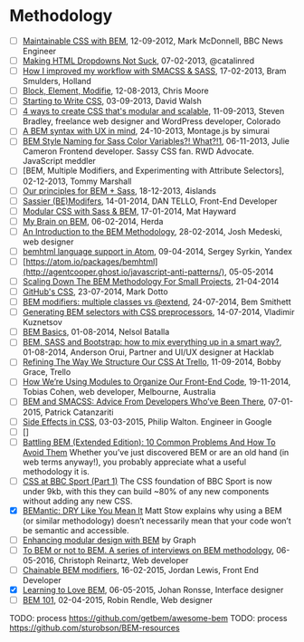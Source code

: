 # Methodology

* [ ] [Maintainable CSS with BEM](http://www.integralist.co.uk/posts/bem.html), 12-09-2012, Mark McDonnell, BBC News Engineer
* [ ] [Making HTML Dropdowns Not Suck](https://dzone.com/articles/making-html-dropdowns-not-suck), 07-02-2013, @catalinred
* [ ] [How I improved my workflow with SMACSS & SASS](http://bramsmulders.com/blog/how-i-improved-my-workflow-with-smacss-sass), 17-02-2013, Bram Smulders, Holland
* [ ] [Block, Element, Modifie](https://teamgaslight.com/blog/block-element-modifier), 12-08-2013, Chris Moore
* [ ] [Starting to Write CSS](https://davidwalsh.name/starting-css), 03-09-2013, David Walsh
* [ ] [4 ways to create CSS that's modular and scalable](http://www.creativebloq.com/css3/create-modular-and-scalable-css-9134351), 11-09-2013, Steven Bradley, freelance web designer and WordPress developer, Colorado
* [ ] [A BEM syntax with UX in mind](http://montagestudio.com/blog/2013/10/24/BEM-syntax-with-ux-in-mind/), 24-10-2013, Montage.js by simurai
* [ ] [BEM Style Naming for Sass Color Variables?! What?!1](http://www.juliecameron.com/blog/2013/11/06/bem-naming-for-sass-color-variables-what1/), 06-11-2013, Julie Cameron Frontend developer. Sassy CSS fan. RWD Advocate. JavaScript meddler
* [ ] [BEM, Multiple Modifiers, and Experimenting with Attribute Selectors], 02-12-2013, Tommy Marshall
* [ ] [Our principles for BEM + Sass](http://blog.14islands.com/post/70395374262/our-principles-for-bem-sass), 18-12-2013, 4islands
* [ ] [Sassier (BE)Modifers](https://www.viget.com/articles/bem-sass-modifiers), 14-01-2014, DAN TELLO, Front-End Developer
* [ ] [Modular CSS with Sass & BEM](http://mathayward.com/modular-css-with-sass-and-bem/), 17-01-2014, Mat Hayward
* [ ] [My Brain on BEM](http://www.herda.me/blog/my_brain_on_bem/), 06-02-2014, Herda
* [ ] [An Introduction to the BEM Methodology](http://webdesign.tutsplus.com/articles/an-introduction-to-the-bem-methodology--cms-19403), 28-02-2014, Josh Medeski, web designer
* [ ] [bemhtml language support in Atom](https://atom.io/packages/bemhtml), 09-04-2014, Sergey Syrkin, Yandex
* [ ] [https://atom.io/packages/bemhtml](http://agentcooper.ghost.io/javascript-anti-patterns/), 05-05-2014
* [ ] [Scaling Down The BEM Methodology For Small Projects](http://css-weekly.com/issue-120/), 21-04-2014
* [ ] [GitHub's CSS](http://markdotto.com/2014/07/23/githubs-css/), 23-07-2014, Mark Dotto
* [ ] [BEM modifiers: multiple classes vs @extend](https://www.bensmithett.com/bem-modifiers-multiple-classes-vs-extend/), 24-07-2014, Bem Smithett
* [ ] [Generating BEM selectors with CSS preprocessors](http://frontendbabel.info/articles/bem-with-css-preprocessors/), 14-07-2014, Vladimir Kuznetsov
* [ ] [BEM Basics](https://8thlight.com/blog/nelsol-batalla/2014/08/01/bem-basics.html), 01-08-2014, Nelsol Batalla
* [ ] [BEM, SASS and Bootstrap: how to mix everything up in a smart way?](https://medium.com/@andersonorui_/bem-sass-and-bootstrap-9f89dc07d20f#.5h6kvumkk), 01-08-2014, Anderson Orui, Partner and UI/UX designer at Hacklab
* [ ] [Refining The Way We Structure Our CSS At Trello](http://blog.trello.com/refining-the-way-we-structure-our-css-at-trello/), 11-09-2014, Bobby Grace, Trello
* [ ] [How We’re Using Modules to Organize Our Front-End Code](http://code.tutsplus.com/articles/how-were-using-modules-to-organize-our-front-end-code--cms-22702), 19-11-2014, Tobias Cohen, web developer, Melbourne, Australia
* [ ] [BEM and SMACSS: Advice From Developers Who’ve Been There](https://www.sitepoint.com/bem-smacss-advice-from-developers/), 07-01-2015, Patrick Catanzariti
* [ ] [Side Effects in CSS](https://philipwalton.com/articles/side-effects-in-css/), 03-03-2015, Philip Walton. Engineer in Google
* [ ] []
* [ ] [Battling BEM (Extended Edition): 10 Common Problems And How To Avoid Them](https://www.smashingmagazine.com/2016/06/battling-bem-extended-edition-common-problems-and-how-to-avoid-them/) Whether you’ve just discovered BEM or are an old hand (in web terms anyway!), you probably appreciate what a useful methodology it is.
* [ ] [CSS at BBC Sport (Part 1)](https://medium.com/@shaunbent/css-at-bbc-sport-part-1-bab546184e66#.h32bnllba) The CSS foundation of BBC Sport is now under 9kb, with this they can build ~80% of any new components without adding any new CSS.
* [x] [BEMantic: DRY Like You Mean It](https://medium.com/@stowball/bemantic-dry-like-you-mean-it-133ea3843d98#.x8bmlhfy8) Matt Stow explains why using a BEM (or similar methodology) doesn’t necessarily mean that your code won’t be semantic and accessible.
* [ ] [Enhancing modular design with BEM](https://medium.com/@madebygraph/enhancing-modular-design-with-bem-139e6b1d5329#.9sbq7755c) by Graph
* [ ] [To BEM or not to BEM. A series of interviews on BEM methodology](http://www.didoo.net/to-bem-or-not-to-bem/01__interview-with--christoph__reinartz.html), 06-05-2016, Christoph Reinartz, Web developer
* [ ] [Chainable BEM modifiers](http://webuild.envato.com/blog/chainable-bem-modifiers/), 16-02-2015, Jordan Lewis, Front End Developer
* [x] [Learning to Love BEM](https://css-tricks.com/bem-101/), 06-05-2015, Johan Ronsse, Interface designer
* [ ] [BEM 101](https://css-tricks.com/bem-101/), 02-04-2015, Robin Rendle, Web designer

TODO: process https://github.com/getbem/awesome-bem
TODO: process https://github.com/sturobson/BEM-resources
